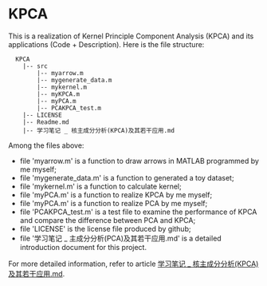 # KPCA

This is a realization of Kernel Principle Component Analysis (KPCA) and its applications (Code + Description). Here is the file structure:

```
  KPCA
    |-- src
        |-- myarrow.m
        |-- mygenerate_data.m
        |-- mykernel.m
        |-- myKPCA.m
        |-- myPCA.m
        |-- PCAKPCA_test.m
    |-- LICENSE
    |-- Readme.md
    |-- 学习笔记 _ 核主成分分析(KPCA)及其若干应用.md
```
Among the files above:
- file 'myarrow.m' is a function to draw arrows in MATLAB programmed by me myself;
- file 'mygenerate_data.m' is a function to generated a toy dataset;
- file 'mykernel.m' is a function to calculate kernel;
- file 'myPCA.m' is a function to realize KPCA by me myself;
- file 'myPCA.m' is a function to realize PCA by me myself;
- file 'PCAKPCA_test.m' is a test file to examine the performance of KPCA and compare the difference between PCA and KPCA;
- file 'LICENSE' is the license file produced by github;
- file '学习笔记 _ 主成分分析(PCA)及其若干应用.md' is a detailed introduction document for this project. 

For more detailed information, refer to article [学习笔记 _ 核主成分分析(KPCA)及其若干应用.md](https://github.com/chentianyangWHU/KPCA/blob/master/%E5%AD%A6%E4%B9%A0%E7%AC%94%E8%AE%B0%20_%20%E6%A0%B8%E4%B8%BB%E6%88%90%E5%88%86%E5%88%86%E6%9E%90(KPCA)%E5%8F%8A%E5%85%B6%E8%8B%A5%E5%B9%B2%E5%BA%94%E7%94%A8.md).
